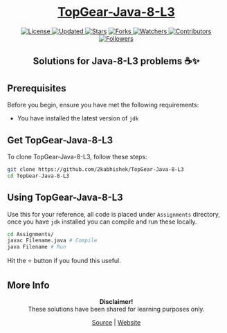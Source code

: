 <div align = "center">

<h1><a href="https://2kabhishek.github.io/TopGear-Java-8-L3">TopGear-Java-8-L3</a></h1>

<a href="https://github.com/2KAbhishek/TopGear-Java-8-L3/blob/master/LICENSE">
<img alt="License" src="https://img.shields.io/github/license/2kabhishek/TopGear-Java-8-L3?style=plastic&color=white&label=License"> </a>

<a href="https://github.com/2KAbhishek/TopGear-Java-8-L3/pulse">
<img alt="Updated" src="https://img.shields.io/github/last-commit/2kabhishek/TopGear-Java-8-L3?style=plastic&color=e30724&label=Updated"> </a>

<a href="https://github.com/2KAbhishek/TopGear-Java-8-L3/stargazers">
<img alt="Stars" src="https://img.shields.io/github/stars/2kabhishek/TopGear-Java-8-L3?style=plastic&color=00d451&label=Stars"></a>

<a href="https://github.com/2KAbhishek/TopGear-Java-8-L3/network/members">
<img alt="Forks" src="https://img.shields.io/github/forks/2kabhishek/TopGear-Java-8-L3?style=plastic&color=1688f0&label=Forks"> </a>

<a href="https://github.com/2KAbhishek/TopGear-Java-8-L3/watchers">
<img alt="Watchers" src="https://img.shields.io/github/watchers/2kabhishek/TopGear-Java-8-L3?style=plastic&color=ff5500&label=Watchers"> </a>

<a href="https://github.com/2KAbhishek/TopGear-Java-8-L3/graphs/contributors">
<img alt="Contributors" src="https://img.shields.io/github/contributors/2kabhishek/TopGear-Java-8-L3?style=plastic&color=f0f&label=Contributors"> </a>

<a href="https://github.com/2KAbhishek?tab=followers">
<img alt="Followers" src="https://img.shields.io/github/followers/2kabhishek?color=222&style=plastic&label=Followers"> </a>

<h2>Solutions for Java-8-L3 problems ☕✨</h2>

</div>

## Prerequisites

Before you begin, ensure you have met the following requirements:

- You have installed the latest version of `jdk`

## Get TopGear-Java-8-L3

To clone TopGear-Java-8-L3, follow these steps:

```bash
git clone https://github.com/2kabhishek/TopGear-Java-8-L3
cd TopGear-Java-8-L3
```

## Using TopGear-Java-8-L3

Use this for your reference, all code is placed under `Assignments` directory, once you have `jdk` installed you can compile and run these locally.

```bash
cd Assignments/
javac Filename.java # Compile
java Filename # Run
```

Hit the :star: button if you found this useful.

## More Info

<div align="center">

<strong>Disclaimer!</strong><br>
These solutions have been shared for learning purposes only. <br>
  
<a href="https://github.com/2KAbhishek/TopGear-Java-8-L3">Source</a> |
<a href="https://2kabhishek.github.io/TopGear-Java-8-L3">Website</a>

</div>

